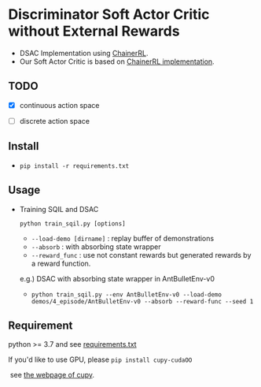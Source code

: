 # Discriminator Soft Actor Critic without External Rewards

- DSAC Implementation using [ChainerRL](https://github.com/chainer/chainerrl).
- Our Soft Actor Critic is based on [ChainerRL implementation](https://github.com/chainer/chainerrl/blob/master/chainerrl/agents/soft_actor_critic.py).



## TODO

- [x] continuous action space 
- [ ] discrete action space



## Install

* `pip install -r requirements.txt`



## Usage

* Training SQIL and DSAC

  `python train_sqil.py [options]`
  
  * `--load-demo [dirname]` : replay buffer of demonstrations
  * `--absorb` : with absorbing state wrapper
  * `--reward_func` : use not constant rewards but generated rewards by a reward function.
  
  e.g.)  DSAC with absorbing state wrapper in AntBulletEnv-v0 
  
  * `python train_sqil.py --env AntBulletEnv-v0 --load-demo demos/4_episode/AntBulletEnv-v0 --absorb --reward-func --seed 1  `
  
  

## Requirement

python >= 3.7 and see [requirements.txt](requirements.txt)

If you'd like to use GPU, please `pip install cupy-cudaOO`

​	see [the webpage of cupy](https://cupy.chainer.org/).